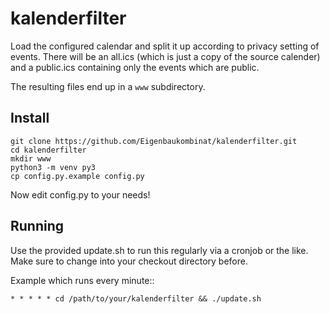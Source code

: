 # kalenderfilter

Load the configured calendar and split it up according to privacy setting of events.
There will be an all.ics (which is just a copy of the source calender) and a public.ics
containing only the events which are public.

The resulting files end up in a `www` subdirectory.

## Install
```
git clone https://github.com/Eigenbaukombinat/kalenderfilter.git
cd kalenderfilter
mkdir www
python3 -m venv py3
cp config.py.example config.py
```
Now edit config.py to your needs!

## Running

Use the provided update.sh to run this regularly via a cronjob or the like.
Make sure to change into your checkout directory before.

Example which runs every minute::

	* * * * * cd /path/to/your/kalenderfilter && ./update.sh
